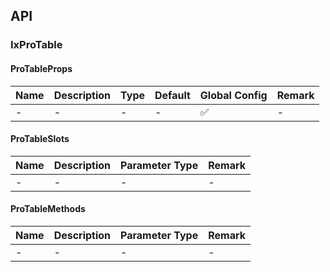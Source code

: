 ## API

### IxProTable

#### ProTableProps

| Name | Description | Type | Default | Global Config | Remark |
| --- | --- | --- | --- | --- | --- |
| - | - | - | - | ✅ | - |

#### ProTableSlots

| Name | Description | Parameter Type | Remark |
| --- | --- | --- | --- |
| - | - | - | - |

#### ProTableMethods

| Name | Description | Parameter Type | Remark |
| --- | --- | --- | --- |
| - | - | - | - |

